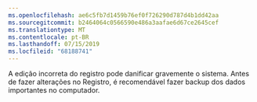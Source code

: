 ```yaml
---
ms.openlocfilehash: ae6c5fb7d1459b76ef0f726290d787d4b1dd42aa
ms.sourcegitcommit: b2464064c0566590e486a3aafae6d67ce2645cef
ms.translationtype: MT
ms.contentlocale: pt-BR
ms.lasthandoff: 07/15/2019
ms.locfileid: "68188741"
---
```

A edição incorreta do registro pode danificar gravemente o sistema. Antes de fazer alterações no Registro, é recomendável fazer backup dos dados importantes no computador.
